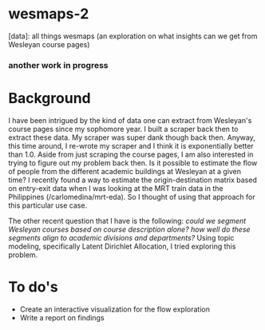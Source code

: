 # wesmaps-2
[data]: all things wesmaps (an exploration on what insights can we get from Wesleyan course pages)

### another work in progress

# Background

I have been intrigued by the kind of data one can extract from Wesleyan's course pages since my sophomore year. I built a scraper back then to extract these data. My scraper was super dank though back then. Anyway, this time around, I re-wrote my scraper and I think it is exponentially better than 1.0. Aside from just scraping the course pages, I am also interested in trying to figure out my problem back then. Is it possible to estimate the flow of people from the different academic buildings at Wesleyan at a given time? I recently found a way to estimate the origin-destination matrix based on entry-exit data when I was looking at the MRT train data in the Philippines (/carlomedina/mrt-eda). So I thought of using that approach for this particular use case. 

The other recent question that I have is the following: _could we segment Wesleyan courses based on course description alone? how well do these segments align to academic divisions and departments?_ Using topic modeling, specifically Latent Dirichlet Allocation, I tried exploring this problem.


# To do's
- Create an interactive visualization for the flow exploration
- Write a report on findings
